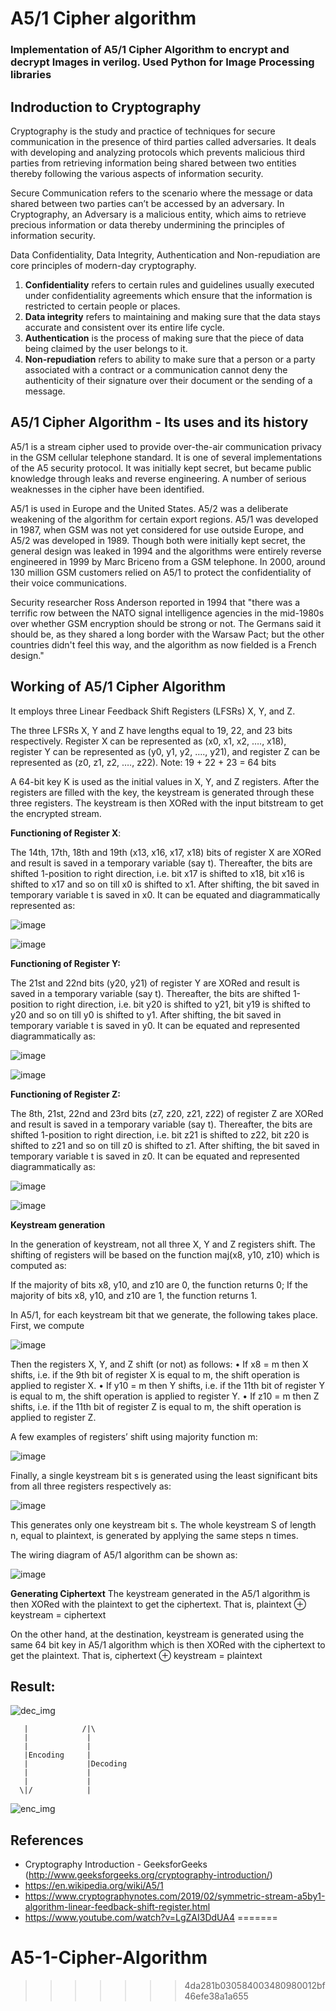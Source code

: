 
# A5/1 Cipher algorithm
### Implementation of A5/1 Cipher Algorithm to encrypt and decrypt Images in verilog. Used Python for Image Processing libraries 

## Indroduction to Cryptography

Cryptography is the study and practice of techniques for secure communication in the presence of third parties called adversaries. It deals with developing and analyzing protocols which prevents malicious third parties from retrieving information being shared between two entities thereby following the various aspects of information security.

Secure Communication refers to the scenario where the message or data shared between two parties can’t be accessed by an adversary. In Cryptography, an Adversary is a malicious entity, which aims to retrieve precious information or data thereby undermining the principles of information security.

Data Confidentiality, Data Integrity, Authentication and Non-repudiation are core principles of modern-day cryptography.

1. **Confidentiality** refers to certain rules and guidelines usually executed under confidentiality agreements which ensure that the information is restricted to certain people or places.
2. **Data integrity** refers to maintaining and making sure that the data stays accurate and consistent over its entire life cycle.
3. **Authentication** is the process of making sure that the piece of data being claimed by the user belongs to it.
4. **Non-repudiation** refers to ability to make sure that a person or a party associated with a contract or a communication cannot deny the authenticity of their signature over their document or the sending of a message.

## A5/1 Cipher Algorithm - Its uses and its history

A5/1 is a stream cipher used to provide over-the-air communication privacy in the GSM cellular telephone standard. It is one of several implementations of the A5 security protocol. It was initially kept secret, but became public knowledge through leaks and reverse engineering. A number of serious weaknesses in the cipher have been identified.

A5/1 is used in Europe and the United States. A5/2 was a deliberate weakening of the algorithm for certain export regions. A5/1 was developed in 1987, when GSM was not yet considered for use outside Europe, and A5/2 was developed in 1989. Though both were initially kept secret, the general design was leaked in 1994 and the algorithms were entirely reverse engineered in 1999 by Marc Briceno from a GSM telephone. In 2000, around 130 million GSM customers relied on A5/1 to protect the confidentiality of their voice communications.

Security researcher Ross Anderson reported in 1994 that "there was a terrific row between the NATO signal intelligence agencies in the mid-1980s over whether GSM encryption should be strong or not. The Germans said it should be, as they shared a long border with the Warsaw Pact; but the other countries didn't feel this way, and the algorithm as now fielded is a French design."

## Working of A5/1 Cipher Algorithm

It employs three Linear Feedback Shift Registers (LFSRs) X, Y, and Z.

The three LFSRs X, Y and Z have lengths equal to 19, 22, and 23 bits respectively. 
Register X can be represented as (x0, x1, x2, …., x18),  
register Y can be represented as (y0, y1, y2, …., y21), and 
register Z can be represented as (z0, z1, z2, …., z22).
Note: 19 + 22 + 23 = 64 bits

A 64-bit key K is used as the initial values in X, Y, and Z registers. After the registers are filled with the key, the keystream is generated through these three registers. The keystream is then XORed with the input bitstream to get the encrypted stream. 

**Functioning of Register X**:

The 14th, 17th, 18th and 19th (x13, x16, x17, x18) bits of register X are XORed and result is saved in a temporary variable (say t). Thereafter, the bits are shifted 1-position to right direction, i.e.  bit x17 is shifted to x18, bit x16 is shifted to x17 and so on till x0 is shifted to x1. After shifting, the bit saved in temporary variable t is saved in x0. It can be equated and diagrammatically represented as:

![image](https://user-images.githubusercontent.com/64649440/174137760-67e8f0fd-b0ef-45d2-9814-98ca76078f67.png)

![image](https://user-images.githubusercontent.com/64649440/174137807-e7a26181-21a9-4f4c-bf95-661a46cfabb1.png)

**Functioning of Register Y:**

The 21st and 22nd bits (y20, y21) of register Y are XORed and result is saved in a temporary variable (say t). Thereafter, the bits are shifted 1-position to right direction, i.e.  bit y20 is shifted to y21, bit y19 is shifted to y20 and so on till y0 is shifted to y1. After shifting, the bit saved in temporary variable t is saved in y0. It can be equated and represented diagrammatically as:


![image](https://user-images.githubusercontent.com/64649440/174139557-9cc3d899-daf7-47e4-910f-2fc60f013ec0.png)

![image](https://user-images.githubusercontent.com/64649440/174138012-8d1045c1-ec17-4269-97af-47b1403e984c.png)

**Functioning of Register Z:**

The 8th, 21st, 22nd and 23rd bits (z7, z20, z21, z22) of register Z are XORed and result is saved in a temporary variable (say t). Thereafter, the bits are shifted 1-position to right direction, i.e.  bit z21 is shifted to z22, bit z20 is shifted to z21 and so on till z0 is shifted to z1. After shifting, the bit saved in temporary variable t is saved in z0. It can be equated and represented diagrammatically as:


![image](https://user-images.githubusercontent.com/64649440/174139689-2c7cfc43-ce44-4eb5-9df4-6ae40221df38.png)

![image](https://user-images.githubusercontent.com/64649440/174138159-b826ae66-8e8b-4080-8f1f-1e2fa9c87aeb.png)


**Keystream generation**

In the generation of keystream, not all three X, Y and Z registers shift. The shifting of registers will be based on the function maj(x8, y10, z10) which is computed as: 

If the majority of bits x8, y10, and z10 are 0, the function returns 0; If the majority of bits x8, y10, and z10 are 1, the function returns 1.

In A5/1, for each keystream bit that we generate, the following takes place. First, we compute

![image](https://user-images.githubusercontent.com/64649440/174139971-1eb1a9ff-c420-4caa-83c0-2a4785a8a40b.png)

Then the registers X, Y, and Z shift (or not) as follows:
• If x8 = m then X shifts, i.e. if the 9th bit of register X is equal to m, the shift operation is applied to register X.
• If y10 = m then Y shifts, i.e. if the 11th bit of register Y is equal to m, the shift operation is applied to register Y.
• If z10 = m then Z shifts, i.e. if the 11th bit of register Z is equal to m, the shift operation is applied to register Z.

A few examples of registers’ shift using majority function m:

![image](https://user-images.githubusercontent.com/64649440/174139289-aa669592-013b-42ba-854c-d14450883715.png)

Finally, a single keystream bit s is generated using the least significant bits from all three registers respectively as:

![image](https://user-images.githubusercontent.com/64649440/174140071-a5f893eb-3e6d-4ccd-a1c8-d25673aaf511.png)

This generates only one keystream bit s. The whole keystream S of length n, equal to plaintext, is generated by applying the same steps n times.

The wiring diagram of A5/1 algorithm can be shown as:

![image](https://user-images.githubusercontent.com/64649440/174140161-0d57ed54-1efb-4efd-9d7c-a20dfdbdfb68.png)

**Generating Ciphertext**
The keystream generated in the A5/1 algorithm is then XORed with the plaintext to get the ciphertext. That is, 
plaintext ⊕ keystream = ciphertext

On the other hand, at the destination, keystream is generated using the same 64 bit key in A5/1 algorithm which is then XORed with the ciphertext to get the plaintext. That is,
ciphertext ⊕ keystream = plaintext

## Result:

![dec_img](https://user-images.githubusercontent.com/64649440/176882656-0a8429b4-d481-4d73-80c5-fd590af2a79a.jpg)

       |            /|\
       |             |
       |             |
       |Encoding     |
       |             |Decoding
       |             |
       |             |
      \|/            |
           
![enc_img](https://user-images.githubusercontent.com/64649440/176882940-5750e33c-98ca-420b-bed6-9c488ab4b769.jpg)




## References 
- Cryptography Introduction - GeeksforGeeks (http://www.geeksforgeeks.org/cryptography-introduction/)
- https://en.wikipedia.org/wiki/A5/1
- https://www.cryptographynotes.com/2019/02/symmetric-stream-a5by1-algorithm-linear-feedback-shift-register.html
- https://www.youtube.com/watch?v=LgZAI3DdUA4
=======
# A5-1-Cipher-Algorithm
>>>>>>> 4da281b030584003480980012bf46efe38a1a655
